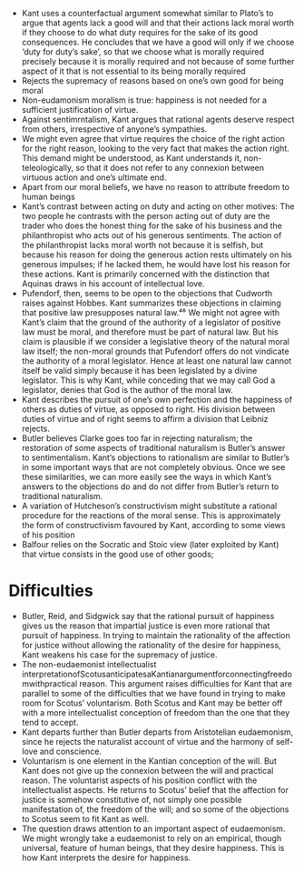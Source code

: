 - Kant uses a counterfactual argument somewhat similar to Plato’s to argue that agents lack a good will and that their actions lack moral worth if they choose to do what duty requires for the sake of its good consequences. He concludes that we have a good will only if we choose ‘duty for duty’s sake’, so that we choose what is morally required precisely because it is morally required and not because of some further aspect of it that is not essential to its being morally required
- Rejects the supremacy of reasons based on one’s own good for being moral
- Non-eudamonism moralism is true: happiness is not needed for a sufficient justification of virtue.
- Against sentimrntalism, Kant argues that rational agents deserve respect from others, irrespective of anyone’s sympathies.
- We might even agree that virtue requires the choice of the right action for the right reason, looking to the very fact that makes the action right. This demand might be understood, as Kant understands it, non-teleologically, so that it does not refer to any connexion between virtuous action and one’s ultimate end.
- Apart from our moral beliefs, we have no reason to attribute freedom to human beings
- Kant’s contrast between acting on duty and acting on other motives: The two people he contrasts with the person acting out of duty are the trader who does the honest thing for the sake of his business and the philanthropist who acts out of his generous sentiments. The action of the philanthropist lacks moral worth not because it is selfish, but because his reason for doing the generous action rests ultimately on his generous impulses; if he lacked them, he would have lost his reason for these actions. Kant is primarily concerned with the distinction that Aquinas draws in his account of intellectual love.
- Pufendorf, then, seems to be open to the objections that Cudworth raises against Hobbes. Kant summarizes these objections in claiming that positive law presupposes natural law.⁴⁶ We might not agree with Kant’s claim that the ground of the authority of a legislator of positive law must be moral, and therefore must be part of natural law. But his claim is plausible if we consider a legislative theory of the natural moral law itself; the non-moral grounds that Pufendorf offers do not vindicate the authority of a moral legislator. Hence at least one natural law cannot itself be valid simply because it has been legislated by a divine legislator. This is why Kant, while conceding that we may call God a legislator, denies that God is the author of the moral law.
- Kant describes the pursuit of one’s own perfection and the happiness of others as duties of virtue, as opposed to right. His division between duties of virtue and of right seems to affirm a division that Leibniz rejects. 
- Butler believes Clarke goes too far in rejecting naturalism; the restoration of some aspects of traditional naturalism is Butler’s answer to sentimentalism. Kant’s objections to rationalism are similar to Butler’s in some important ways that are not completely obvious. Once we see these similarities, we can more easily see the ways in which Kant’s answers to the objections do and do not differ from Butler’s return to traditional naturalism. 
- A variation of Hutcheson’s constructivism might substitute a rational procedure for the reactions of the moral sense. This is approximately the form of constructivism favoured by Kant, according to some views of his position
- Balfour relies on the Socratic and Stoic view (later exploited by Kant) that virtue consists in the good use of other goods;







# Difficulties

- Butler, Reid, and Sidgwick say that the rational pursuit of happiness gives us the reason that impartial justice is even more rational that pursuit of happiness. In trying to maintain the rationality of the affection for justice without allowing the rationality of the desire for happiness, Kant weakens his case for the supremacy of justice.
- The non-eudaemonist intellectualist interpretationofScotusanticipatesaKantianargumentforconnectingfreedomwithpractical reason. This argument raises difficulties for Kant that are parallel to some of the difficulties that we have found in trying to make room for Scotus’ voluntarism. Both Scotus and Kant may be better off with a more intellectualist conception of freedom than the one that they tend to accept. 
- Kant departs further than Butler departs from Aristotelian eudaemonism, since he rejects the naturalist account of virtue and the harmony of self-love and conscience. 
- Voluntarism is one element in the Kantian conception of the will. But Kant does not give up the connexion between the will and practical reason. The voluntarist aspects of his position conflict with the intellectualist aspects. He returns to Scotus’ belief that the affection for justice is somehow constitutive of, not simply one possible manifestation of, the freedom of the will; and so some of the objections to Scotus seem to fit Kant as well.
- The question draws attention to an important aspect of eudaemonism. We might wrongly take a eudaemonist to rely on an empirical, though universal, feature of human beings, that they desire happiness. This is how Kant interprets the desire for happiness.